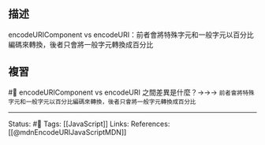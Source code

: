 ## 描述

encodeURIComponent vs encodeURI：前者會將特殊字元和一般字元以百分比編碼來轉換，後者只會將一般字元轉換成百分比

## 複習
#🧠 encodeURIComponent vs encodeURI 之間差異是什麼？->->-> `前者會將特殊字元和一般字元以百分比編碼來轉換，後者只會將一般字元轉換成百分比`
<!--SR:!2022-08-25,28,250-->


---
Status: #🌱 
Tags:
[[JavaScript]]
Links:
References:
[[@mdnEncodeURIJavaScriptMDN]]